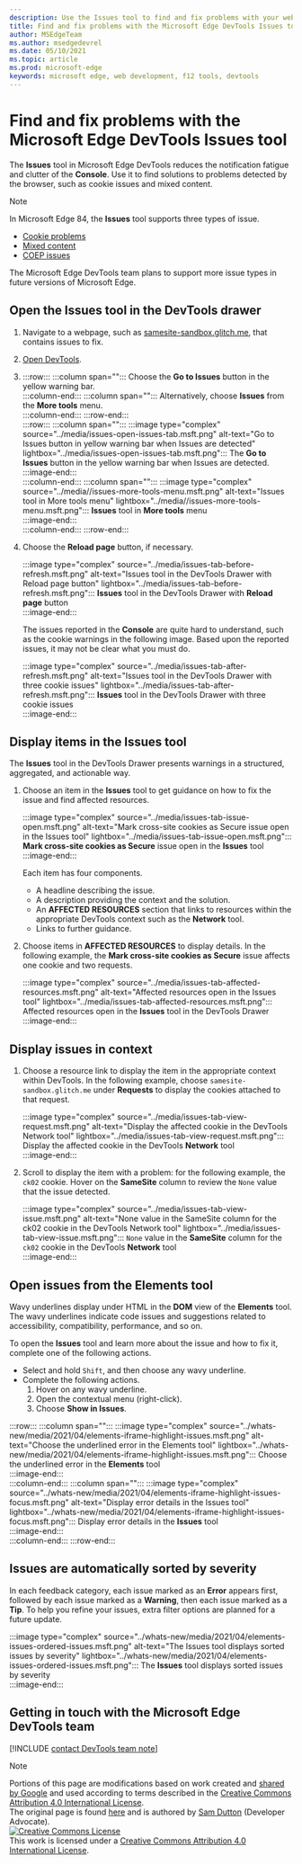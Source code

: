 ```yaml
---
description: Use the Issues tool to find and fix problems with your website.
title: Find and fix problems with the Microsoft Edge DevTools Issues tool 
author: MSEdgeTeam
ms.author: msedgedevrel
ms.date: 05/10/2021
ms.topic: article
ms.prod: microsoft-edge
keywords: microsoft edge, web development, f12 tools, devtools
---
```

<!-- Copyright Sam Dutton 

   Licensed under the Apache License, Version 2.0 (the "License");
   you may not use this file except in compliance with the License.
   You may obtain a copy of the License at

       https://www.apache.org/licenses/LICENSE-2.0

   Unless required by applicable law or agreed to in writing, software
   distributed under the License is distributed on an "AS IS" BASIS,
   WITHOUT WARRANTIES OR CONDITIONS OF ANY KIND, either express or implied.
   See the License for the specific language governing permissions and
   limitations under the License.  -->  
# Find and fix problems with the Microsoft Edge DevTools Issues tool  

The **Issues** tool in Microsoft Edge DevTools reduces the notification fatigue and clutter of the **Console**.  Use it to find solutions to problems detected by the browser, such as cookie issues and mixed content.  

> [!NOTE]
> In Microsoft Edge 84, the **Issues** tool supports three types of issue.  
>     
> *   [Cookie problems][MdnDocsWebHttpHeadersSetCookieSamesite]  
> *   [Mixed content][MdnDocsWebSecurityMixedContent]  
> *   [COEP issues][GithubWicgCrossOriginEmbedderPolicy]
>     
> The Microsoft Edge DevTools team plans to support more issue types in future versions of Microsoft Edge.  

## Open the Issues tool in the DevTools drawer  

1.  Navigate to a webpage, such as [samesite-sandbox.glitch.me][GlitchSamesiteSandbox], that contains issues to fix.  
1.  [Open DevTools][DevtoolsOpenIndex].  
1.  :::row:::
       :::column span="":::
          Choose the **Go to Issues** button in the yellow warning bar.  
       :::column-end:::
       :::column span="":::
          Alternatively, choose **Issues** from the **More tools** menu.  
       :::column-end:::
    :::row-end:::  
    :::row:::
       :::column span="":::
          :::image type="complex" source="../media/issues-open-issues-tab.msft.png" alt-text="Go to Issues button in yellow warning bar when Issues are detected" lightbox="../media/issues-open-issues-tab.msft.png":::
             The **Go to Issues** button in the yellow warning bar when Issues are detected.  
          :::image-end:::  
       :::column-end:::
       :::column span="":::
          :::image type="complex" source="../media//issues-more-tools-menu.msft.png" alt-text="Issues tool in More tools menu" lightbox="../media//issues-more-tools-menu.msft.png":::
             **Issues** tool in **More tools** menu  
          :::image-end:::  
       :::column-end:::
    :::row-end:::  
    
1.  Choose the **Reload page** button, if necessary.  
    
    :::image type="complex" source="../media/issues-tab-before-refresh.msft.png" alt-text="Issues tool in the DevTools Drawer with Reload page button" lightbox="../media/issues-tab-before-refresh.msft.png":::
       **Issues** tool in the DevTools Drawer with **Reload page** button  
    :::image-end:::  

    The issues reported in the **Console** are quite hard to understand, such as the cookie warnings in the following image.  Based upon the reported issues, it may not be clear what you must do.  
    
    :::image type="complex" source="../media/issues-tab-after-refresh.msft.png" alt-text="Issues tool in the DevTools Drawer with three cookie issues" lightbox="../media/issues-tab-after-refresh.msft.png":::
       **Issues** tool in the DevTools Drawer with three cookie issues  
    :::image-end:::  
    
## Display items in the Issues tool  

The **Issues** tool in the DevTools Drawer presents warnings in a structured, aggregated, and actionable way.  

1.  Choose an item in the **Issues** tool to get guidance on how to fix the issue and find affected resources.  
    
    :::image type="complex" source="../media/issues-tab-issue-open.msft.png" alt-text="Mark cross-site cookies as Secure issue open in the Issues tool" lightbox="../media/issues-tab-issue-open.msft.png":::
       **Mark cross-site cookies as Secure** issue open in the **Issues** tool  
    :::image-end:::  
    
    Each item has four components.  
    
    *   A headline describing the issue.  
    *   A description providing the context and the solution.  
    *   An **AFFECTED RESOURCES** section that links to resources within the appropriate DevTools context such as the **Network** tool.  
    *   Links to further guidance.  
        
1.  Choose items in **AFFECTED RESOURCES** to display details.  In the following example, the **Mark cross-site cookies as Secure** issue affects one cookie and two requests.  
    
    :::image type="complex" source="../media/issues-tab-affected-resources.msft.png" alt-text="Affected resources open in the Issues tool" lightbox="../media/issues-tab-affected-resources.msft.png":::
       Affected resources open in the **Issues** tool in the DevTools Drawer  
    :::image-end:::  
    
## Display issues in context  

1.  Choose a resource link to display the item in the appropriate context within DevTools.  In the following example, choose `samesite-sandbox.glitch.me` under **Requests** to display the cookies attached to that request.  
    
    :::image type="complex" source="../media/issues-tab-view-request.msft.png" alt-text="Display the affected cookie in the DevTools Network tool" lightbox="../media/issues-tab-view-request.msft.png":::
       Display the affected cookie in the DevTools **Network** tool  
    :::image-end:::  
    
1.  Scroll to display the item with a problem:  for the following example, the `ck02` cookie.  Hover on the **SameSite** column to review the `None` value that the issue detected.  
    
    :::image type="complex" source="../media/issues-tab-view-issue.msft.png" alt-text="None value in the SameSite column for the ck02 cookie in the DevTools Network tool" lightbox="../media/issues-tab-view-issue.msft.png":::
       `None` value in the **SameSite** column for the `ck02` cookie in the DevTools **Network** tool  
    :::image-end:::  
    
## Open issues from the Elements tool  

Wavy underlines display under HTML in the **DOM** view of the **Elements** tool.  The wavy underlines indicate code issues and suggestions related to accessibility, compatibility, performance, and so on.  

To open the **Issues** tool and learn more about the issue and how to fix it, complete one of the following actions.  

*   Select and hold `Shift`, and then choose any wavy underline.  
*   Complete the following actions.  
    1.  Hover on any wavy underline.  
    1.  Open the contextual menu \(right-click\).  
    1.  Choose **Show in Issues**.  
        
:::row:::
   :::column span="":::
      :::image type="complex" source="../whats-new/media/2021/04/elements-iframe-highlight-issues.msft.png" alt-text="Choose the underlined error in the Elements tool" lightbox="../whats-new/media/2021/04/elements-iframe-highlight-issues.msft.png":::
         Choose the underlined error in the **Elements** tool  
      :::image-end:::  
   :::column-end:::
   :::column span="":::
      :::image type="complex" source="../whats-new/media/2021/04/elements-iframe-highlight-issues-focus.msft.png" alt-text="Display error details in the Issues tool" lightbox="../whats-new/media/2021/04/elements-iframe-highlight-issues-focus.msft.png":::
         Display error details in the **Issues** tool  
      :::image-end:::  
   :::column-end:::
:::row-end:::  

## Issues are automatically sorted by severity  

In each feedback category, each issue marked as an **Error** appears first, followed by each issue marked as a **Warning**, then each issue marked as a **Tip**.  To help you refine your issues, extra filter options are planned for a future update.  

:::image type="complex" source="../whats-new/media/2021/04/elements-issues-ordered-issues.msft.png" alt-text="The Issues tool displays sorted issues by severity" lightbox="../whats-new/media/2021/04/elements-issues-ordered-issues.msft.png":::
   The **Issues** tool displays sorted issues by severity  
:::image-end:::  
    
## Getting in touch with the Microsoft Edge DevTools team  

[!INCLUDE [contact DevTools team note](../includes/contact-devtools-team-note.md)]  

<!-- links -->  

[DevtoolsOpenIndex]: ../open/index.md "Open Microsoft Edge DevTools | Microsoft Docs"  

[GithubWicgCrossOriginEmbedderPolicy]: https://wicg.github.io/cross-origin-embedder-policy "Cross-Origin Embedder Policy | Web Incubator Community Group"  

[GlitchSamesiteSandbox]: https://samesite-sandbox.glitch.me "SameSite cookie tests | Glitch"  

[MdnDocsWebHttpHeadersSetCookieSamesite]: https://developer.mozilla.org/docs/Web/HTTP/Headers/Set-Cookie/SameSite "SameSite cookies | MDN"  
[MdnDocsWebSecurityMixedContent]: https://developer.mozilla.org/docs/Web/Security/Mixed_content "Mixed content | MDN"  

> [!NOTE]
> Portions of this page are modifications based on work created and [shared by Google][GoogleSitePolicies] and used according to terms described in the [Creative Commons Attribution 4.0 International License][CCA4IL].  
> The original page is found [here](https://developers.google.com/web/tools/chrome-devtools/issues/index) and is authored by [Sam Dutton][SamDutton] \(Developer Advocate\).  
[![Creative Commons License][CCby4Image]][CCA4IL]  
This work is licensed under a [Creative Commons Attribution 4.0 International License][CCA4IL].  

[CCA4IL]: https://creativecommons.org/licenses/by/4.0  
[CCby4Image]: https://i.creativecommons.org/l/by/4.0/88x31.png  
[GoogleSitePolicies]: https://developers.google.com/terms/site-policies  
[KayceBasques]: https://developers.google.com/web/resources/contributors#kayce-basques  
[SamDutton]: https://developers.google.com/web/resources/contributors#sam-dutton  
